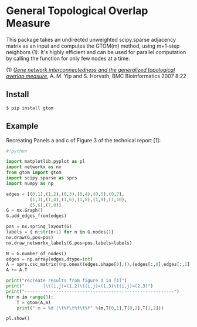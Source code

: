 # General Topological Overlap Measure

This package takes an undirected unweighted scipy.sparse adjacency matrix as an input and computes the GTOM(m) method, using m+1-step neighbors (1). It's highly efficient and can be used for parallel computation by calling the function for only few nodes at a time.

(1) [*Gene network interconnectedness and the generalized topological overlap measure*](http://citeseerx.ist.psu.edu/viewdoc/download?doi=10.1.1.93.329&rep=rep1&type=pdf), A. M. Yip and S. Horvath, BMC Bioinformatics 2007 8:22

## Install

    $ pip install gtom

## Example

Recreating Panels a and c of Figure 3 of the technical report [1]:

```python
#!python

import matplotlib.pyplot as pl
import networkx as nx
from gtom import gtom
import scipy.sparse as sprs
import numpy as np

edges = [(0,1),(1,2),(0,3),(0,4),(0,5),(0,7),
         (1,3),(1,4),(1,6),(1,8),(1,9),(1,10),
         (5,6),(7,8)]
G = nx.Graph()
G.add_edges_from(edges)

pos = nx.spring_layout(G)
labels = { n:str(n+1) for n in G.nodes()}
nx.draw(G,pos=pos)
nx.draw_networkx_labels(G,pos=pos,labels=labels)

N = G.number_of_nodes()
edges = np.array(edges,dtype=int)
A = sprs.csc_matrix((np.ones((edges.shape[0],)),(edges[:,0],edges[:,1])),dtype=float,shape=(N,N))
A += A.T

print("recreate results from figure 3 in [1]")
print("       |\t(i,j)=(1,2)\t(i,j)=(1,3)\t(i,j)=(2,3)")
print("---------------------------------------------------------")
for m in range(3):
    T = gtom(A,m)
    print(" m = %d |\t%f\t%f\t%f" %(m,T[0,1],T[0,2],T[1,2]))

pl.show()
```
